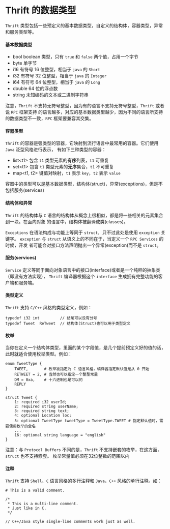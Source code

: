 # Thrift 的数据类型

`Thrift` 类型包括一些预定义的基本数据类型，自定义的结构体，容器类型，异常和服务类型等。

#### 基本数据类型

- bool  boolean 类型，只有 `true` 和 `false` 两个值，占用一个字节
- byte  单字节
- i16   有符号 16 位整型，相当于 `java` 的 `Short`
- i32   有符号 32 位整型，相当于 `java` 的 `Integer`
- i64   有符号 64 位整型，相当于 `java` 的 `Long`
- double 64 位的浮点数
- string 未知编码的文本或二进制字符串

注意，`Thrift` 不支持无符号整型，因为有的语言不支持无符号整型，`Thrift` 或者说 `RPC` 框架支持
的语言越多，对应的基本数据类型越少，因为不同的语言所支持的数据类型不一致，`RPC` 框架要兼容其交集。

#### 容器类型

`Thrift` 的容器是强类型的容器，它映射到流行语言中最常用的容器。它们使用 `Java` 泛型风格进行表示，
有如下三种类型的容器：
- list\<t1\>    包含 `t1` 类型元素的**有序**列表，`t1` 可重复
- set\<t1\>     包含 `t1` 类型元素的**无序**集合，`t1` 不可重复
- map\<t1, t2\> 键值对映射，`t1` 表示 `key`，`t2` 表示 `value`

容器中的类型可以是基本数据类型，结构体(struct)，异常(exceptions)，但是不包括服务(services)

#### 结构体和异常

`Thrift` 的结构体与 `C` 语言的结构体从概念上很相似，都是将一些相关的元素集合到一块。在面向对象
的语言中，结构体被翻译成类(classes)。

`Exceptions` 在语法构成与功能上等同于 `struct`，只不过此处是使用 `exception` 关键字。
`exception` 与 `struct` 从语义上的不同在于，当定义一个 `RPC Services` 的时候，开发
者可能会对接口方法声明抛出一个异常(exception)而不是 `struct`。

#### 服务(services)

`Service` 定义等同于面向对象语言中的接口(interface)或者是一个纯粹的抽象类（即没有方法实现），
`Thrift` 编译器根据这个 `interface` 生成拥有完整功能的客户端和服务端。

#### 类型定义

`Thrift` 支持 `C/C++` 风格的类型定义，例如：
```
typedef i32 int         // 结尾可以没有分号
typedef Tweet  ReTweet  // 结构体(Struct)也可以用于类型定义
```

#### 枚举

当你在定义一个结构体类型，里面的某个字段值，是几个提前预定义好的值的话，此时就适合使用枚举类型。例如：

```
enum TweetType {
    TWEET,       # 枚举被指定为 C 语言风格，编译器指定默认值是从 0 开始
    RETWEET = 2, # 当然也可以指定一个整型常量
    DM = 0xa,    # 十六进制也是可以的
    REPLY
}

struct Tweet {
    1: required i32 userId;
    2: required string userName;
    3: required string text;
    4: optional Location loc;
    5: optional TweetType tweetType = TweetType.TWEET # 指定默认值时，需要使用枚举的全名
    ...
    16: optional string language = "english"
}
```
注意：与 `Protocol Buffers` 不同的是，`Thrift` 不支持嵌套的枚举，在这方面，`struct` 也不支持嵌套。
枚举常量值必须在32位整数的范围以内

#### 注释

`Thrift` 支持 `Shell`、`C` 语言风格的多行注释和 `Java`，`C++` 风格的单行注释。如：

```
# This is a valid comment.

/*
 * This is a multi-line comment.
 * Just like in C.
 */
 
// C++/Java style single-line comments work just as well.
```

